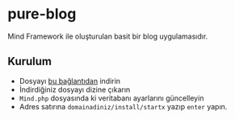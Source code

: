 # pure-blog
Mind Framework ile oluşturulan basit bir blog uygulamasıdır.

## Kurulum
* Dosyayı [bu bağlantıdan](https://github.com/aliyilmaz/pure-blog/archive/master.zip) indirin
* İndirdiğiniz dosyayı dizine çıkarın
* `Mind.php` dosyasında ki veritabanı ayarlarını güncelleyin
* Adres satırına `domainadiniz/install/startx` yazıp `enter` yapın.

